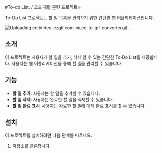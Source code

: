 #To-do List. / 코드 재활 훈련 프로젝트🔥

To-Do List 프로젝트는 할 일 목록을 관리하기 위한 간단한 웹 어플리케이션입니다.

![Uploading editVideo-ezgif.com-video-to-gif-converter.gif…]()

## 소개
이 프로젝트는 사용자가 할 일을 추가, 삭제 할 수 있는 간단한 To-Do List를 제공합니다. 
사용자는 웹 어플리케이션을 통해 할 일을 관리할 수 있습니다.

## 기능

- **할 일 추가**: 사용자는 할 일을 추가할 수 있습니다.
- **할 일 삭제**: 사용자는 완료한 할 일을 삭제할 수 있습니다.
- **할 일 완료 표시**: 사용자는 완료한 할 일에 대해 완료 표시를 할 수 있습니다.

## 설치

이 프로젝트를 설치하려면 다음 단계를 따르세요:

1. 저장소를 클론합니다.

